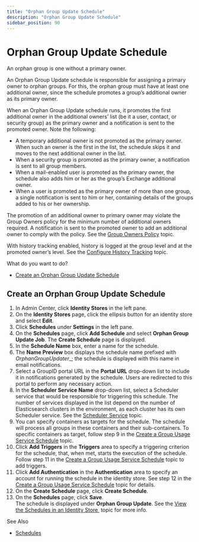 ```yaml
---
title: "Orphan Group Update Schedule"
description: "Orphan Group Update Schedule"
sidebar_position: 90
---
```


# Orphan Group Update Schedule

An orphan group is one without a primary owner.

An Orphan Group Update schedule is responsible for assigning a primary owner to orphan groups. For
this, the orphan group must have at least one additional owner, since the schedule promotes a
group’s additional owner as its primary owner.

When an Orphan Group Update schedule runs, it promotes the first additional owner in the additional
owners’ list (be it a user, contact, or security group) as the primary owner and a notification is
sent to the promoted owner. Note the following:

- A temporary additional owner is not promoted as the primary owner. When such an owner is the first
  in the list, the schedule skips it and moves to the next additional owner in the list.
- When a security group is promoted as the primary owner, a notification is sent to all group
  members.
- When a mail-enabled user is promoted as the primary owner, the schedule also adds him or her as
  the group’s Exchange additional owner.
- When a user is promoted as the primary owner of more than one group, a single notification is sent
  to him or her, containing details of the groups added to his or her ownership.

The promotion of an additional owner to primary owner may violate the Group Owners policy for the
minimum number of additional owners required. A notification is sent to the promoted owner to add an
additional owner to comply with the policy. See the
[Group Owners Policy](/docs/directorymanager/11.0/admincenter/securityrole/policy/groupowners.md)
topic.

With history tracking enabled, history is logged at the group level and at the promoted owner’s
level. See the
[Configure History Tracking](/docs/directorymanager/11.0/admincenter/identitystore/configure/historytracking.md)
topic.

What do you want to do?

- [Create an Orphan Group Update Schedule](#create-an-orphan-group-update-schedule)

## Create an Orphan Group Update Schedule

1. In Admin Center, click **Identity Stores** in the left pane.
2. On the **Identity Stores** page, click the ellipsis button for an identity store and select
   **Edit**.
3. Click **Schedules** under **Settings** in the left pane.
4. On the **Schedules** page, click **Add Schedule** and select **Orphan Group Update Job**. The
   **Create Schedule** page is displayed.
5. In the **Schedule Name** box, enter a name for the schedule.
6. The **Name Preview** box displays the schedule name prefixed with _OrphanGroupUpdater__; the
   schedule is displayed with this name in email notifications.
7. Select a GroupID portal URL in the **Portal URL** drop-down list to include it in notifications
   generated by the schedule. Users are redirected to this portal to perform any necessary action.
8. In the **Scheduler Service Name** drop-down list, select a Scheduler service that would be
   responsible for triggering this schedule. The number of services displayed in the list depend on
   the number of Elasticsearch clusters in the environment, as each cluster has its own Scheduler
   service. See the
   [Scheduler Service](/docs/directorymanager/11.0/admincenter/service/schedulerservice.md)
   topic.
9. You can specify containers as targets for the schedule. The schedule will process all groups in
   these containers and their sub-containers. To specific containers as target, follow step 9 in the
   [Create a Group Usage Service Schedule](/docs/directorymanager/11.0/admincenter/schedule/groupusageservice.md#create-a-group-usage-service-schedule)
   topic.
10. Click **Add Triggers** in the **Triggers** area to specify a triggering criterion for the
    schedule, that, when met, starts the execution of the schedule. Follow step 11 in the
    [Create a Group Usage Service Schedule](/docs/directorymanager/11.0/admincenter/schedule/groupusageservice.md#create-a-group-usage-service-schedule)
    topic to add triggers.
11. Click **Add Authentication** in the **Authentication** area to specify an account for running
    the schedule in the identity store. See step 12 in the
    [Create a Group Usage Service Schedule](/docs/directorymanager/11.0/admincenter/schedule/groupusageservice.md#create-a-group-usage-service-schedule)
    topic for details.
12. On the **Create Schedule** page, click **Create Schedule**.
13. On the **Schedules** page, click **Save**.  
    The schedule is displayed under **Orphan Group Update**. See the
    [View the Schedules in an Identity Store ](/docs/directorymanager/11.0/admincenter/schedule/manage.md#view-the-schedules-in-an-identity-store)
    topic for more info.

See Also

- [Schedules](/docs/directorymanager/11.0/admincenter/schedule/overview.md)
